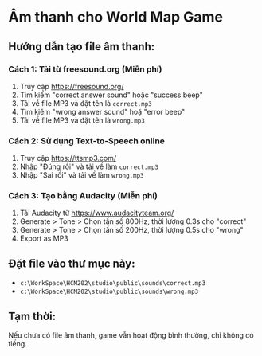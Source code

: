 # Âm thanh cho World Map Game

## Hướng dẫn tạo file âm thanh:

### Cách 1: Tải từ freesound.org (Miễn phí)
1. Truy cập https://freesound.org/
2. Tìm kiếm "correct answer sound" hoặc "success beep"
3. Tải về file MP3 và đặt tên là `correct.mp3`
4. Tìm kiếm "wrong answer sound" hoặ "error beep"
5. Tải về file MP3 và đặt tên là `wrong.mp3`

### Cách 2: Sử dụng Text-to-Speech online
1. Truy cập https://ttsmp3.com/
2. Nhập "Đúng rồi" và tải về làm `correct.mp3`
3. Nhập "Sai rồi" và tải về làm `wrong.mp3`

### Cách 3: Tạo bằng Audacity (Miễn phí)
1. Tải Audacity từ https://www.audacityteam.org/
2. Generate > Tone > Chọn tần số 800Hz, thời lượng 0.3s cho "correct"
3. Generate > Tone > Chọn tần số 200Hz, thời lượng 0.5s cho "wrong"
4. Export as MP3

## Đặt file vào thư mục này:
- `c:\WorkSpace\HCM202\studio\public\sounds\correct.mp3`
- `c:\WorkSpace\HCM202\studio\public\sounds\wrong.mp3`

## Tạm thời:
Nếu chưa có file âm thanh, game vẫn hoạt động bình thường, chỉ không có tiếng.
